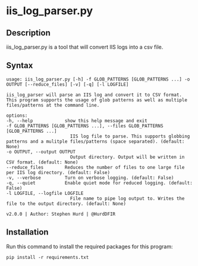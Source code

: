 # iis_log_parser.py
## Description
iis_log_parser.py is a tool that will convert IIS logs into a csv file. 

## Syntax
    usage: iis_log_parser.py [-h] -f GLOB_PATTERNS [GLOB_PATTERNS ...] -o OUTPUT [--reduce_files] [-v] [-q] [-l LOGFILE]

    iis_log_parser will parse an IIS log and convert it to CSV format. This program supports the usage of glob patterns as well as multiple files/patterns at the command line.

    options:
    -h, --help            show this help message and exit
    -f GLOB_PATTERNS [GLOB_PATTERNS ...], --files GLOB_PATTERNS [GLOB_PATTERNS ...]
                            IIS log file to parse. This supports globbing patterns and a mulitple files/patterns (space separated). (default: None)
    -o OUTPUT, --output OUTPUT
                            Output directory. Output will be written in CSV format. (default: None)
    --reduce_files        Reduces the number of files to one large file per IIS log directory. (default: False)
    -v, --verbose         Turn on verbose logging. (default: False)
    -q, --quiet           Enable quiet mode for reduced logging. (default: False)
    -l LOGFILE, --logfile LOGFILE
                            File name to pipe log output to. Writes the file to the output directory. (default: None)

    v2.0.0 | Author: Stephen Hurd | @HurdDFIR

## Installation
Run this command to install the required packages for this program:

    pip install -r requirements.txt